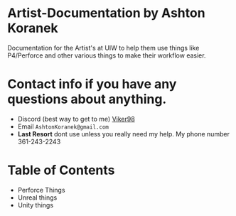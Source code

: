 # Artist-Documentation by Ashton Koranek
Documentation for the Artist's at UIW to help them use things like P4/Perforce and other various things to make their workflow easier.

# Contact info if you have any questions about anything.
- Discord (best way to get to me) [Viker98](https://www.google.com/)
- Email ```AshtonKoranek@gmail.com```
- **Last Resort** dont use unless you really need my help. My phone number 361-243-2243

# Table of Contents
- Perforce Things
- Unreal things
- Unity things
